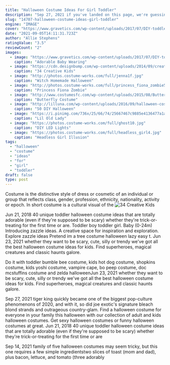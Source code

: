 ```yaml
---
title: "Halloween Costume Ideas For Girl Toddler"
description: "Sep 27, 2021 if you've landed on this page, we're guessing that you're running out of time to get a halloween costume together. No worries  we're here to help! maybe you're having trouble coming up"
slug: "14707-halloween-costume-ideas-girl-toddler"
engine: "IMAGE"
cover: "https://www.gravetics.com/wp-content/uploads/2017/07/DIY-toddler-Halloween-ghost-costume.jpg"
date: "2021-09-05T14:11:31.723Z"
author: "Allie Stephens"
ratingValue: "3.5"
reviewCount: "2"
images:
  - image: "https://www.gravetics.com/wp-content/uploads/2017/07/DIY-toddler-Halloween-ghost-costume.jpg"
    caption: "Adorable Baby Wearing"
  - image: "https://cdn.designbump.com/wp-content/uploads/2014/09/creative-halloween-costumes-003.jpg"
    caption: "34 Creative Kids"
  - image: "http://photos.costume-works.com/full/jenna1f.jpg"
    caption: "Witch Homemade Halloween"
  - image: "http://photos.costume-works.com/full/princess_fiona_zombie5.jpg"
    caption: "Princess Fiona Zombie"
  - image: "http://www.costumesfc.com/wp-content/uploads/2015/08/Butterfly-Costume-Girl.jpg"
    caption: "Butterfly Costume"
  - image: "http://lilluna.com/wp-content/uploads/2016/09/halloween-costume-kids-13.jpg"
    caption: "50 DIY Halloween"
  - image: "https://i.pinimg.com/736x/25/66/74/25667467c9885e4136477a1ad1d01d5d--old-lady-costume-ladies-costumes.jpg"
    caption: "Lil Old Lady"
  - image: "https://photos.costume-works.com/full/ghost10.jpg"
    caption: "DIY LED Lights"
  - image: "https://photos.costume-works.com/full/headless_girl4.jpg"
    caption: "Headless Girl Illusion"
tags:
  - "halloween"
  - "costume"
  - "ideas"
  - "for"
  - "girl"
  - "toddler"
draft: false
type: post
---
```


Costume is the distinctive style of dress or cosmetic of an individual or group that reflects class, gender, profession, ethnicity, nationality, activity or epoch. In short costume is a cultural visual of the
![34 Creative Kids](https://cdn.designbump.com/wp-content/uploads/2014/09/creative-halloween-costumes-003.jpg "34 Creative Kids")

Jun 21, 2018 40 unique toddler halloween costume ideas that are totally adorable (even if they&#39;re supposed to be scary) whether they&#39;re trick-or-treating for the first time or are. Toddler boy toddler girl. Baby (0-24m)  Introducing zazzle ideas. A creative space for inspiration and exploration. Explore zazzle ideas Pretend im a tree costume halloween lazy easy t. Jun 23, 2021 whether they want to be scary, cute, silly or trendy we&#39;ve got all the best halloween costume ideas for kids. Find superheroes, magical creatures and classic haunts galore.
<!--inArticleAds-->

<!--galleryOne-->

Do it with toddler bumble bee costume, kids hot dog costume, shopkins costume, kids yoshi costume, vampire cape, bo peep costume, doc mcstuffins costume and zelda halloweenJun 23, 2021 whether they want to be scary, cute, silly or trendy we've got all the best halloween costume ideas for kids. Find superheroes, magical creatures and classic haunts galore.
<!--inArticleAds-->

<!--galleryTwo-->

Sep 27, 2021 tiger king quickly became one of the biggest pop-culture phenomenons of 2020, and with it, so did joe exotic's signature bleach blond strands and outrageous country-glam. Find a halloween costume for everyone in your family this halloween with our collection of adult and kids halloween costumes. Get sexy halloween costumes or funny halloween costumes at great. Jun 21, 2018 40 unique toddler halloween costume ideas that are totally adorable (even if they're supposed to be scary) whether they're trick-or-treating for the first time or are
<!--galleryThree-->

Sep 14, 2021 family of five halloween costumes may seem tricky, but this one requires a few simple ingredientstwo slices of toast (mom and dad), plus bacon, lettuce, and tomato (three adorably